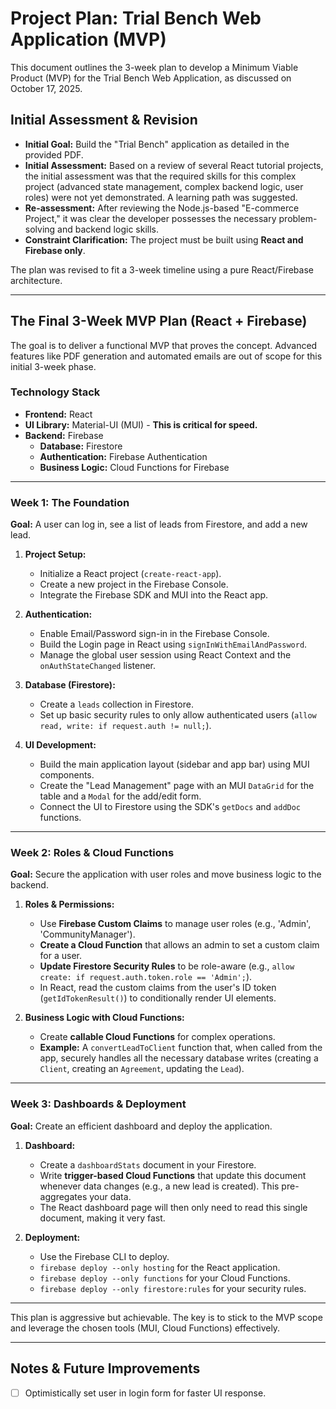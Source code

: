 # Project Plan: Trial Bench Web Application (MVP)

This document outlines the 3-week plan to develop a Minimum Viable Product (MVP) for the Trial Bench Web Application, as discussed on October 17, 2025.

## Initial Assessment & Revision

*   **Initial Goal:** Build the "Trial Bench" application as detailed in the provided PDF.
*   **Initial Assessment:** Based on a review of several React tutorial projects, the initial assessment was that the required skills for this complex project (advanced state management, complex backend logic, user roles) were not yet demonstrated. A learning path was suggested.
*   **Re-assessment:** After reviewing the Node.js-based "E-commerce Project," it was clear the developer possesses the necessary problem-solving and backend logic skills.
*   **Constraint Clarification:** The project must be built using **React and Firebase only**.

The plan was revised to fit a 3-week timeline using a pure React/Firebase architecture.

---

## The Final 3-Week MVP Plan (React + Firebase)

The goal is to deliver a functional MVP that proves the concept. Advanced features like PDF generation and automated emails are out of scope for this initial 3-week phase.

### **Technology Stack**

*   **Frontend:** React
*   **UI Library:** Material-UI (MUI) - **This is critical for speed.**
*   **Backend:** Firebase
    *   **Database:** Firestore
    *   **Authentication:** Firebase Authentication
    *   **Business Logic:** Cloud Functions for Firebase

---

### **Week 1: The Foundation**

**Goal:** A user can log in, see a list of leads from Firestore, and add a new lead.

1.  **Project Setup:**
    *   Initialize a React project (`create-react-app`).
    *   Create a new project in the Firebase Console.
    *   Integrate the Firebase SDK and MUI into the React app.

2.  **Authentication:**
    *   Enable Email/Password sign-in in the Firebase Console.
    *   Build the Login page in React using `signInWithEmailAndPassword`.
    *   Manage the global user session using React Context and the `onAuthStateChanged` listener.

3.  **Database (Firestore):**
    *   Create a `leads` collection in Firestore.
    *   Set up basic security rules to only allow authenticated users (`allow read, write: if request.auth != null;`).

4.  **UI Development:**
    *   Build the main application layout (sidebar and app bar) using MUI components.
    *   Create the "Lead Management" page with an MUI `DataGrid` for the table and a `Modal` for the add/edit form.
    *   Connect the UI to Firestore using the SDK's `getDocs` and `addDoc` functions.

---

### **Week 2: Roles & Cloud Functions**

**Goal:** Secure the application with user roles and move business logic to the backend.

1.  **Roles & Permissions:**
    *   Use **Firebase Custom Claims** to manage user roles (e.g., 'Admin', 'CommunityManager').
    *   **Create a Cloud Function** that allows an admin to set a custom claim for a user.
    *   **Update Firestore Security Rules** to be role-aware (e.g., `allow create: if request.auth.token.role == 'Admin';`).
    *   In React, read the custom claims from the user's ID token (`getIdTokenResult()`) to conditionally render UI elements.

2.  **Business Logic with Cloud Functions:**
    *   Create **callable Cloud Functions** for complex operations.
    *   **Example:** A `convertLeadToClient` function that, when called from the app, securely handles all the necessary database writes (creating a `Client`, creating an `Agreement`, updating the `Lead`).

---

### **Week 3: Dashboards & Deployment**

**Goal:** Create an efficient dashboard and deploy the application.

1.  **Dashboard:**
    *   Create a `dashboardStats` document in your Firestore.
    *   Write **trigger-based Cloud Functions** that update this document whenever data changes (e.g., a new lead is created). This pre-aggregates your data.
    *   The React dashboard page will then only need to read this single document, making it very fast.

2.  **Deployment:**
    *   Use the Firebase CLI to deploy.
    *   `firebase deploy --only hosting` for the React application.
    *   `firebase deploy --only functions` for your Cloud Functions.
    *   `firebase deploy --only firestore:rules` for your security rules.

---
This plan is aggressive but achievable. The key is to stick to the MVP scope and leverage the chosen tools (MUI, Cloud Functions) effectively.

---
## Notes & Future Improvements
- [ ] Optimistically set user in login form for faster UI response.